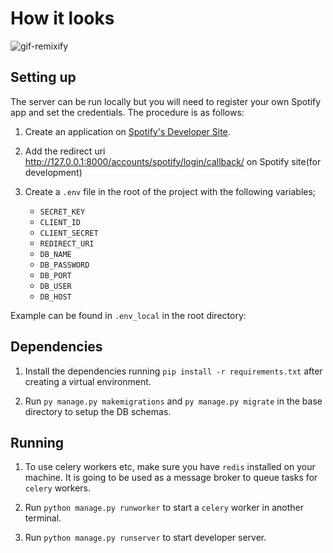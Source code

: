 # How it looks

![gif-remixify](https://user-images.githubusercontent.com/71296367/161169298-092aef1e-c8c3-4629-ad5e-704036d42d5b.gif)


## Setting up

The server can be run locally but you will need to register your own Spotify app and set the credentials. The procedure is as follows:

1. Create an application on [Spotify's Developer Site](https://developer.spotify.com/my-applications/).

2. Add the redirect uri http://127.0.0.1:8000/accounts/spotify/login/callback/ on Spotify site(for development)


3. Create a `.env` file in the root of the project with the following variables;

    - `SECRET_KEY`
    - `CLIENT_ID`
    - `CLIENT_SECRET`
    - `REDIRECT_URI`
    - `DB_NAME`
    - `DB_PASSWORD`
    - `DB_PORT`
    - `DB_USER`
    - `DB_HOST` 

Example can be found in `.env_local` in the root directory:

## Dependencies

1. Install the dependencies running `pip install -r requirements.txt` after creating a virtual environment.

2. Run `py manage.py makemigrations` and `py manage.py migrate` in the base directory to setup the DB schemas.

## Running
1. To use celery workers etc, make sure you have `redis` installed on your machine. It is going to be used as a message broker to queue tasks for `celery` workers.

2. Run `python manage.py runworker` to start a `celery` worker in another terminal.

3. Run `python manage.py runserver` to start developer server.
